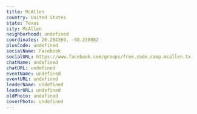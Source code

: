 ```yaml
---
title: McAllen
country: United States
state: Texas
city: McAllen
neighborhood: undefined
coordinates: 26.204369, -98.230082
plusCode: undefined
socialName: Facebook
socialURL: https://www.facebook.com/groups/free.code.camp.mcallen.tx
chatName: undefined
chatURL: undefined
eventName: undefined
eventURL: undefined
leaderName: undefined
leaderURL: undefined
oldPhoto: undefined
coverPhoto: undefined
---
```

